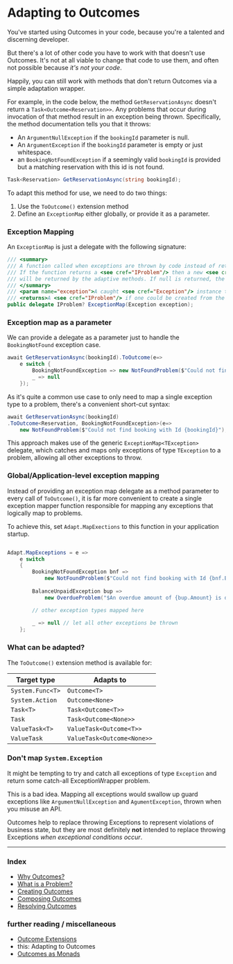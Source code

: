 # Adapting to Outcomes

You've started using Outcomes in your code, because you're a talented and discerning developer.

But there's a lot of other code you have to work with that doesn't use Outcomes. 
It's not at all viable to change that code to use them, and often not possible because *it's not your code*.

Happily, you can still work with methods that don't return Outcomes via a simple adaptation wrapper.

For example, in the code below, the method `GetReservationAsync` doesn't return a `Task<Outcome<Reservation>>`. 
Any problems that occur during invocation of that method result in an exception being thrown.
Specifically, the method documentation tells you that it throws: 
- An `ArgumentNullException` if the `bookingId` parameter is null.
- An `ArgumentException` if the `bookingId` parameter is empty or just whitespace.
- an `BookingNotFoundException` if a seemingly valid `bookingId` is provided but a matching reservation with this id is not found.

```csharp
Task<Reservation> GetReservationAsync(string bookingId);
```

To adapt this method for use, we need to do two things:

1. Use the `ToOutcome()` extension method
2. Define an `ExceptionMap` either globally, or provide it as a parameter.

### Exception Mapping
An `ExceptionMap` is just a delegate with the following signature:
```csharp
/// <summary>
/// A function called when exceptions are thrown by code instead of returning outcomes.
/// If the function returns a <see cref="IProblem"/> then a new <see cref="Outcome{T}"/>
/// will be returned by the adaptive methods. If null is returned, the exception will be re-thrown.
/// </summary>
/// <param name="exception">A caught <see cref="Exception"/> instance to try to map to a <see cref="IProblem"/>.</param>
/// <returns>A <see cref="IProblem"/> if one could be created from the exception, or null.</returns>
public delegate IProblem? ExceptionMap(Exception exception);
```

### Exception map as a parameter

We can provide a delegate as a parameter just to handle the `BookingNotFound` exception case.

```csharp
await GetReservationAsync(bookingId).ToOutcome(e=> 
	e switch {
		BookingNotFoundException => new NotFoundProblem($"Could not find booking with Id {bookingId}",
		_ => null
	});
```

As it's quite a common use case to only need to map a single exception type to a problem, there's a convenient short-cut syntax:
```csharp
await GetReservationAsync(bookingId)
.ToOutcome<Reservation, BookingNotFoundException>(e=> 
	new NotFoundProblem($"Could not find booking with Id {bookingId}");
```
This approach makes use of the generic `ExceptionMap<TException>` delegate, 
which catches and maps only exceptions of type `TException` to a problem, 
allowing all other exceptions to throw.


### Global/Application-level exception mapping
Instead of providing an exception map delegate as a method parameter to every call of `ToOutcome()`, 
it is far more convenient to create a single exception mapper function responsible for mapping any exceptions that logically map to problems.

To achieve this, set `Adapt.MapExections` to this function in your application startup.

```csharp

Adapt.MapExceptions = e => 
	e switch 
	{
		BookingNotFoundException bnf => 
			new NotFoundProblem($"Could not find booking with Id {bnf.BookingId}",
		
		BalanceUnpaidException bup => 
			new OverdueProblem("$An overdue amount of {bup.Amount} is due for booking {bup.BookingId}"),

		// other exception types mapped here
		
		_ => null // let all other exceptions be thrown
	};
```

### What can be adapted?
The `ToOutcome()` extension method is available for:

|Target type|Adapts to|
|--|--|
|`System.Func<T>`|`Outcome<T>`|
|`System.Action`|`Outcome<None>`|
| `Task<T>` | `Task<Outcome<T>>` |
| `Task` | `Task<Outcome<None>>` |
| `ValueTask<T>` | `ValueTask<Outcome<T>>` |
| `ValueTask` | `ValueTask<Outcome<None>>` |



### Don't map `System.Exception`
It might be tempting to try and catch all exceptions of type `Exception` and return some catch-all ExceptionWrapper problem.

This is a bad idea. Mapping all exceptions would swallow up guard exceptions like `ArgumentNullException` and `AgumentException`, thrown when you misuse an API. 

Outcomes help to replace throwing Exceptions to represent violations of business state, but they are most definitely **not** intended to replace throwing Exceptions *when exceptional conditions occur*.

---
### Index
- [Why Outcomes?](why-outcomes.md)
- [What is a Problem?](what-is-a-problem.md)
- [Creating Outcomes](creating-outcomes.md)
- [Composing Outcomes](composing-outcomes.md)
- [Resolving Outcomes](resolving-outcomes.md)

### further reading / miscellaneous
- [Outcome Extensions](outcome-extensions.md)
- this: Adapting to Outcomes
- [Outcomes as Monads](outcomes-as-monads.md)